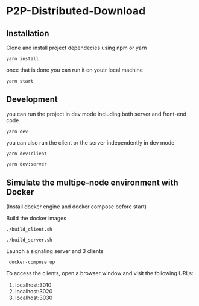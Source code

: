 # P2P-Distributed-Download

## Installation
Clone and install project dependecies using npm or yarn

```yarn install```

once that is done you can run it on youtr local machine

```yarn start```

## Development
you can run the project in dev mode including both server and front-end code

``` yarn dev ```

you can also run the client or the server independently in dev mode

```yarn dev:client```

```yarn dev:server```

## Simulate the multipe-node environment with Docker
(Install docker engine and docker compose before start)

Build the docker images

```./build_client.sh ```

```./build_server.sh ```

Launch a signaling server and 3 clients

``` docker-compose up```

To access the clients, open a browser window and visit the following URLs:

1. localhost:3010
1. localhost:3020
1. localhost:3030
